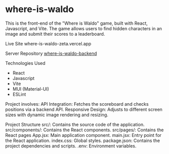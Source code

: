 # where-is-waldo
This is the front-end of the "Where is Waldo" game, built with React, Javascript, and Vite. The game allows users to find hidden characters in an image and submit their scores to a leaderboard.

Live Site
where-is-waldo-zeta.vercel.app

Server Repository
[where-is-waldo-backend
](https://github.com/Jordan-Gurian/where-is-waldo-backend)

Technologies Used
- React
- Javascript
- Vite
- MUI (Material-UI)
- ESLint

Project involves:
API Integration: Fetches the scoreboard and checks positions via a backend API.
Responsive Design: Adjusts to different screen sizes with dynamic image rendering and resizing.

Project Structure
src/: Contains the source code of the application.
src/components/: Contains the React components.
src/pages/: Contains the React pages
App.jsx: Main application component.
main.jsx: Entry point for the React application.
index.css: Global styles.
package.json: Contains the project dependencies and scripts.
.env: Environment variables.

